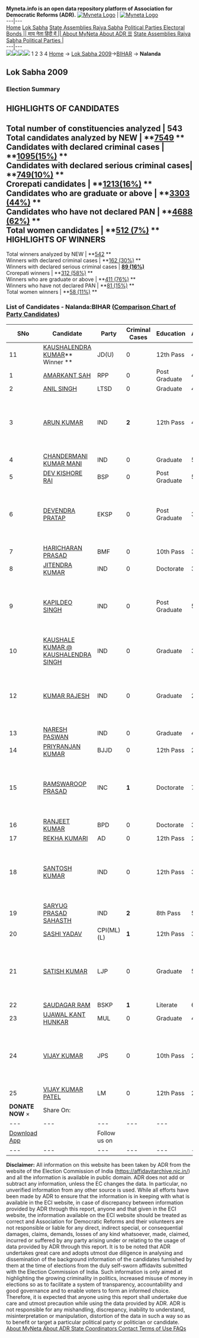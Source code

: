 **Myneta.info is an open data repository platform of Association for Democratic Reforms (ADR).**
[![Myneta Logo](https://www.myneta.info/lib/img/myneta-logo.png)](https://www.myneta.info/) | [![Myneta Logo](https://www.myneta.info/lib/img/adr-logo.png)](https://adrindia.org)  
---|---  
[Home](https://www.myneta.info/) [Lok Sabha](https://www.myneta.info/#ls "Lok Sabha") [ State Assemblies ](https://www.myneta.info/#sa "State Assemblies") [Rajya Sabha](https://www.myneta.info/#rs "Rajya Sabha") [Political Parties ](https://www.myneta.info/party "Political Parties") [ Electoral Bonds ](https://www.myneta.info/electoral_bonds "Electoral Bonds") [ || माय नेता हिंदी में || ](https://translate.google.co.in/translate?prev=hp&hl=en&js=y&u=www.myneta.info&sl=en&tl=hi&history_state0=) [ About MyNeta ](https://adrindia.org/content/about-myneta) [ About ADR ](https://adrindia.org/about-adr/who-we-are) [☰](javascript:void\(0\))
[ State Assemblies ](https://www.myneta.info/#sa "State Assemblies") [ Rajya Sabha ](https://www.myneta.info/#rs "Rajya Sabha") [ Political Parties ](https://www.myneta.info/party "Political Parties")
|   
---|---  
![](https://www.myneta.info/lib/img/banner/banner-1.png)![](https://www.myneta.info/lib/img/banner/banner-2.png)![](https://www.myneta.info/lib/img/banner/banner-3.png)![](https://www.myneta.info/lib/img/banner/banner-4.png)
1  2  3  4 
[Home](https://www.myneta.info/) → [Lok Sabha 2009](https://www.myneta.info/ls2009/)→[BIHAR](https://www.myneta.info/ls2009/index.php?action=show_constituencies&state_id=4) → **Nalanda**
### 
## Lok Sabha 2009
###  Election Summary 
HIGHLIGHTS OF CANDIDATES  
---  
Total number of constituencies analyzed |  543   
Total candidates analyzed by NEW | **[7549](https://www.myneta.info/ls2009/index.php?action=summary&subAction=candidates_analyzed&sort=candidate#summary) **  
Candidates with declared criminal cases | **[1095(15%)](https://www.myneta.info/ls2009/index.php?action=summary&subAction=crime&sort=candidate#summary) **  
Candidates with declared serious criminal cases| **[749(10%)](https://www.myneta.info/ls2009/index.php?action=summary&subAction=serious_crime&sort=candidate#summary) **  
Crorepati candidates | **[1213(16%)](https://www.myneta.info/ls2009/index.php?action=summary&subAction=crorepati&sort=candidate#summary) **  
Candidates who are graduate or above | **[3303 (44%)](https://www.myneta.info/ls2009/index.php?action=summary&subAction=education&sort=candidate#summary) **  
Candidates who have not declared PAN | **[4688 (62%)](https://www.myneta.info/ls2009/index.php?action=summary&subAction=without_pan&sort=candidate#summary) **  
Total women candidates | **[512 (7%)](https://www.myneta.info/ls2009/index.php?action=summary&subAction=women_candidate&sort=candidate#summary) **  
HIGHLIGHTS OF WINNERS  
---  
Total winners analyzed by NEW | **[542](https://www.myneta.info/ls2009/index.php?action=summary&subAction=winner_analyzed&sort=candidate#summary) **  
Winners with declared criminal cases | **[162 (30%)](https://www.myneta.info/ls2009/index.php?action=summary&subAction=winner_crime&sort=candidate#summary) **  
Winners with declared serious criminal cases | **[89 (16%)](https://www.myneta.info/ls2009/index.php?action=summary&subAction=winner_serious_crime&sort=candidate#summary)**  
Crorepati winners | **[312 (58%)](https://www.myneta.info/ls2009/index.php?action=summary&subAction=winner_crorepati&sort=candidate#summary) **  
Winners who are graduate or above | **[411 (76%)](https://www.myneta.info/ls2009/index.php?action=summary&subAction=winner_education&sort=candidate#summary) **  
Winners who have not declared PAN | **[81 (15%)](https://www.myneta.info/ls2009/index.php?action=summary&subAction=winner_without_pan&sort=candidate#summary) **  
Total women winners | **[58 (11%)](https://www.myneta.info/ls2009/index.php?action=summary&subAction=winner_women&sort=candidate#summary) **  
### List of Candidates - Nalanda:BIHAR ([Comparison Chart of Party Candidates](https://www.myneta.info/ls2009/comparisonchart.php?constituency_id=373))
SNo | Candidate| Party| Criminal Cases| Education| Age| Total Assets| Liabilities  
---|---|---|---|---|---|---|---  
11  | [KAUSHALENDRA KUMAR](https://www.myneta.info/ls2009/candidate.php?candidate_id=6468)** Winner ** | JD(U) | 0 | 12th Pass| 44 | Rs 71,33,058 ~ 71 Lacs+ | Rs 2,27,065 ~ 2 Lacs+  
1  | [AMARKANT SAH](https://www.myneta.info/ls2009/candidate.php?candidate_id=6473) | RPP | 0 | Post Graduate| 44 | Rs 92,470 ~ 92 Thou+ | Rs 0 ~   
2  | [ANIL SINGH](https://www.myneta.info/ls2009/candidate.php?candidate_id=6472) | LTSD | 0 | Graduate| 46 | Rs 66,11,312 ~ 66 Lacs+ | Rs 1,99,437 ~ 1 Lacs+  
3  | [ARUN KUMAR](https://www.myneta.info/ls2009/candidate.php?candidate_id=6485) | IND | **2** | 12th Pass| 46 | ![](https://myneta.info/image_v2.php?myneta_folder=ls2009&candidate_id=6485&col=ta) | ![](https://myneta.info/image_v2.php?myneta_folder=ls2009&candidate_id=6485&col=lia)  
4  | [CHANDERMANI KUMAR MANI](https://www.myneta.info/ls2009/candidate.php?candidate_id=6489) | IND | 0 | Graduate| 53 | Rs 95,49,302 ~ 95 Lacs+ | Rs 0 ~   
5  | [DEV KISHORE RAI](https://www.myneta.info/ls2009/candidate.php?candidate_id=6469) | BSP | 0 | Post Graduate| 55 | Rs 13,36,000 ~ 13 Lacs+ | Rs 32,500 ~ 32 Thou+  
6  | [DEVENDRA PRATAP](https://www.myneta.info/ls2009/candidate.php?candidate_id=6475) | EKSP | 0 | Post Graduate| 37 | ![](https://myneta.info/image_v2.php?myneta_folder=ls2009&candidate_id=6475&col=ta) | ![](https://myneta.info/image_v2.php?myneta_folder=ls2009&candidate_id=6475&col=lia)  
7  | [HARICHARAN PRASAD](https://www.myneta.info/ls2009/candidate.php?candidate_id=6484) | BMF | 0 | 10th Pass| 39 | Rs 58,000 ~ 58 Thou+ | Rs 0 ~   
8  | [JITENDRA KUMAR](https://www.myneta.info/ls2009/candidate.php?candidate_id=6490) | IND | 0 | Doctorate| 31 | Rs 89,000 ~ 89 Thou+ | Rs 0 ~   
9  | [KAPILDEO SINGH](https://www.myneta.info/ls2009/candidate.php?candidate_id=6486) | IND | 0 | Post Graduate| 58 | ![](https://myneta.info/image_v2.php?myneta_folder=ls2009&candidate_id=6486&col=ta) | ![](https://myneta.info/image_v2.php?myneta_folder=ls2009&candidate_id=6486&col=lia)  
10  | [KAUSHALE KUMAR @ KAUSHALENDRA SINGH](https://www.myneta.info/ls2009/candidate.php?candidate_id=6488) | IND | 0 | Graduate| 34 | Rs 5,45,100 ~ 5 Lacs+ | Rs 0 ~   
12  | [KUMAR RAJESH](https://www.myneta.info/ls2009/candidate.php?candidate_id=6487) | IND | 0 | Graduate| 25 | ![](https://myneta.info/image_v2.php?myneta_folder=ls2009&candidate_id=6487&col=ta) | ![](https://myneta.info/image_v2.php?myneta_folder=ls2009&candidate_id=6487&col=lia)  
13  | [NARESH PASWAN](https://www.myneta.info/ls2009/candidate.php?candidate_id=6491) | IND | 0 | Graduate| 42 | Rs 18,00,000 ~ 18 Lacs+ | Rs 0 ~   
14  | [PRIYRANJAN KUMAR](https://www.myneta.info/ls2009/candidate.php?candidate_id=6476) | BJJD | 0 | 12th Pass| 27 | Rs 1,42,000 ~ 1 Lacs+ | Rs 0 ~   
15  | [RAMSWAROOP PRASAD](https://www.myneta.info/ls2009/candidate.php?candidate_id=6470) | INC | **1** | Doctorate| 70 | ![](https://myneta.info/image_v2.php?myneta_folder=ls2009&candidate_id=6470&col=ta) | ![](https://myneta.info/image_v2.php?myneta_folder=ls2009&candidate_id=6470&col=lia)  
16  | [RANJEET KUMAR](https://www.myneta.info/ls2009/candidate.php?candidate_id=6477) | BPD | 0 | Doctorate| 32 | Rs 7,66,000 ~ 7 Lacs+ | Rs 0 ~   
17  | [REKHA KUMARI](https://www.myneta.info/ls2009/candidate.php?candidate_id=6479) | AD | 0 | 12th Pass| 27 | Rs 1,65,000 ~ 1 Lacs+ | Rs 0 ~   
18  | [SANTOSH KUMAR](https://www.myneta.info/ls2009/candidate.php?candidate_id=6492) | IND | 0 | 12th Pass| 34 | ![](https://myneta.info/image_v2.php?myneta_folder=ls2009&candidate_id=6492&col=ta) | ![](https://myneta.info/image_v2.php?myneta_folder=ls2009&candidate_id=6492&col=lia)  
19  | [SARYUG PRASAD SAHASTH](https://www.myneta.info/ls2009/candidate.php?candidate_id=6493) | IND | **2** | 8th Pass| 59 | Rs 3,25,000 ~ 3 Lacs+ | Rs 0 ~   
20  | [SASHI YADAV](https://www.myneta.info/ls2009/candidate.php?candidate_id=6482) | CPI(ML)(L) | **1** | 12th Pass| 35 | Rs 7,500 ~ 7 Thou+ | Rs 0 ~   
21  | [SATISH KUMAR](https://www.myneta.info/ls2009/candidate.php?candidate_id=6471) | LJP | 0 | Graduate| 51 | ![](https://myneta.info/image_v2.php?myneta_folder=ls2009&candidate_id=6471&col=ta) | ![](https://myneta.info/image_v2.php?myneta_folder=ls2009&candidate_id=6471&col=lia)  
22  | [SAUDAGAR RAM](https://www.myneta.info/ls2009/candidate.php?candidate_id=6483) | BSKP | **1** | Literate| 64 | Rs 37,902 ~ 37 Thou+ | Rs 40,000 ~ 40 Thou+  
23  | [UJAWAL KANT HUNKAR](https://www.myneta.info/ls2009/candidate.php?candidate_id=6474) | MUL | 0 | Graduate| 44 | Rs 50,000 ~ 50 Thou+ | Rs 0 ~   
24  | [VIJAY KUMAR](https://www.myneta.info/ls2009/candidate.php?candidate_id=6480) | JPS | 0 | 10th Pass| 28 | ![](https://myneta.info/image_v2.php?myneta_folder=ls2009&candidate_id=6480&col=ta) | ![](https://myneta.info/image_v2.php?myneta_folder=ls2009&candidate_id=6480&col=lia)  
25  | [VIJAY KUMAR PATEL](https://www.myneta.info/ls2009/candidate.php?candidate_id=6481) | LM | 0 | 12th Pass| 27 | Rs 3,90,000 ~ 3 Lacs+ | Rs 0 ~   
|  **DONATE NOW** × |  Share On:  | [](https://api.whatsapp.com/send?text=https%3A%2F%2Fmyneta.info%2Fpunjab2022%2Findex.php%3Faction%3Dshow_constituencies%26state_id%3D19) | [](https://www.facebook.com/sharer/sharer.php?u=https%3A%2F%2Fmyneta.info%2Fpunjab2022%2Findex.php%3Faction%3Dshow_constituencies%26state_id%3D19) | [](https://twitter.com/share?url=https%3A%2F%2Fmyneta.info%2Fpunjab2022%2Findex.php%3Faction%3Dshow_constituencies%26state_id%3D19)  
---|---|---|---|---  
| [ Download App ](https://play.google.com/store/apps/details?id=com.webrosoft.myneta1&pcampaignid=pcampaignidMKT-Other-global-all-co-prtnr-py-PartBadge-Mar2515-1) | [](https://play.google.com/store/apps/details?id=com.webrosoft.myneta1&pcampaignid=pcampaignidMKT-Other-global-all-co-prtnr-py-PartBadge-Mar2515-1) |  Follow us on  | [](https://www.facebook.com/adrindia.org/) | [](https://twitter.com/adrspeaks) | [](https://groups.google.com/g/national-election-watch?hl=en&pli=1) | [](https://www.instagram.com/adrspeaks/) | [](https://www.youtube.com/user/adrspeaks) | [](https://sharechat.com/profile/adrspeaks)  
---|---|---|---|---|---|---|---|---  
**Disclaimer:** All information on this website has been taken by ADR from the website of the Election Commission of India (https://affidavitarchive.nic.in/) and all the information is available in public domain. ADR does not add or subtract any information, unless the EC changes the data. In particular, no unverified information from any other source is used. While all efforts have been made by ADR to ensure that the information is in keeping with what is available in the ECI website, in case of discrepancy between information provided by ADR through this report, anyone and that given in the ECI website, the information available on the ECI website should be treated as correct and Association for Democratic Reforms and their volunteers are not responsible or liable for any direct, indirect special, or consequential damages, claims, demands, losses of any kind whatsoever, made, claimed, incurred or suffered by any party arising under or relating to the usage of data provided by ADR through this report. It is to be noted that ADR undertakes great care and adopts utmost due diligence in analysing and dissemination of the background information of the candidates furnished by them at the time of elections from the duly self-sworn affidavits submitted with the Election Commission of India. Such information is only aimed at highlighting the growing criminality in politics, increased misuse of money in elections so as to facilitate a system of transparency, accountability and good governance and to enable voters to form an informed choice. Therefore, it is expected that anyone using this report shall undertake due care and utmost precaution while using the data provided by ADR. ADR is not responsible for any mishandling, discrepancy, inability to understand, misinterpretation or manipulation, distortion of the data in such a way so as to benefit or target a particular political party or politician or candidate. 
[ About MyNeta ](https://adrindia.org/content/about-myneta) [ About ADR ](https://adrindia.org/about-adr/who-we-are) [ State Coordinators ](https://adrindia.org/about-adr/state-coordinators) [ Contact ](https://adrindia.org/contact-us) [ Terms of Use ](https://adrindia.org/content/adr-terms-use) [ FAQs ](https://adrindia.org/content/faqs)
